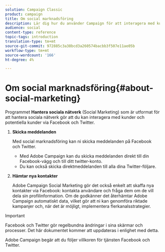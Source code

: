 ```yaml
---
solution: Campaign Classic
product: campaign
title: Om social marknadsföring
description: Lär dig hur du använder Campaign för att interagera med kunder via Facebook och Twitter.
audience: social
content-type: reference
topic-tags: introduction
translation-type: tm+mt
source-git-commit: 972885c3a38bcd3a260574bacbb3f507e11ae05b
workflow-type: tm+mt
source-wordcount: '166'
ht-degree: 4%

---
```



# Om social marknadsföring{#about-social-marketing}

Programmet **Hantera sociala nätverk** (Social Marketing) som är utformat för att hantera sociala nätverk gör att du kan interagera med kunder och potentiella kunder via Facebook och Twitter.

1. **Skicka meddelanden**

   Med social marknadsföring kan ni skicka meddelanden på Facebook och Twitter.

   * Med Adobe Campaign kan du skicka meddelanden direkt till din Facebook-vägg och till ditt twitter-konto.
   * Du kan också skicka direktmeddelanden till alla dina Twitter-följare.

1. **Hämtar nya kontakter**

   Adobe Campaign Social Marketing gör det också enkelt att skaffa nya kontakter via Facebook: kontakta användare och fråga dem om de vill dela sin profilinformation. Om de godkänner det återhämtar Adobe Campaign automatiskt data, vilket gör att ni kan genomföra riktade kampanjer och, när det är möjligt, implementera flerkanalsstrategier.

>[!IMPORTANT]
>
>Facebook och Twitter gör regelbundna ändringar i sina skärmar och processer. Det här dokumentet kommer att uppdateras i enlighet med detta.
>
>Adobe Campaign begär att du följer villkoren för tjänsten Facebook och Twitter.
